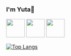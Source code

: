 <link rel="stylesheet" href="https://cdn.jsdelivr.net/gh/devicons/devicon@v2.15.1/devicon.min.css">

### I'm Yuta👋

            
<div style="display: inline">          
<img src="https://cdn.jsdelivr.net/gh/devicons/devicon/icons/javascript/javascript-plain.svg" fill: #4691f6 height="50" />

<img src="https://cdn.jsdelivr.net/gh/devicons/devicon/icons/mongodb/mongodb-plain.svg" class="devicon-devicon-plain" height="50" />

<img src="https://cdn.jsdelivr.net/gh/devicons/devicon/icons/python/python-plain.svg"  height="50" />
<div> 
          


<!--
**yutaokkots/yutaokkots** is a ✨ _special_ ✨ repository because its `README.md` (this file) appears on your GitHub profile.

Here are some ideas to get you started:

- 🔭 I’m currently working on ...
- 🌱 I’m currently learning ...
- 👯 I’m looking to collaborate on ...
- 🤔 I’m looking for help with ...
- 💬 Ask me about ...
- 📫 How to reach me: ...
- 😄 Pronouns: ...
- ⚡ Fun fact: ...
-->

[![Top Langs](https://github-readme-stats.vercel.app/api/top-langs/?username=yutaokkots&custom_title=Languages&theme=transparent&layout=compact&title_color=1d615b&hide=Procfile)](https://github.com/anuraghazra/github-readme-stats)

            

